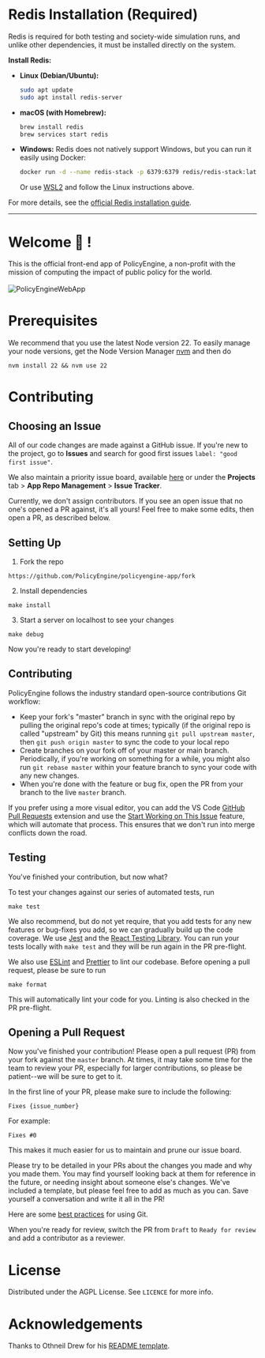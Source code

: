 # Redis Installation (Required)

Redis is required for both testing and society-wide simulation runs, and unlike other dependencies, it must be installed directly on the system.

**Install Redis:**

- **Linux (Debian/Ubuntu):**
  ```sh
  sudo apt update
  sudo apt install redis-server
  ```
- **macOS (with Homebrew):**
  ```sh
  brew install redis
  brew services start redis
  ```
- **Windows:**
  Redis does not natively support Windows, but you can run it easily using Docker:
  ```sh
  docker run -d --name redis-stack -p 6379:6379 redis/redis-stack:latest
  ```
  Or use [WSL2](https://docs.microsoft.com/en-us/windows/wsl/) and follow the Linux instructions above.

For more details, see the [official Redis installation guide](https://redis.io/docs/getting-started/installation/).

---

# Welcome :wave: !

This is the official front-end app of PolicyEngine, a non-profit with the mission of computing the impact of public policy for the world. <br/><br/>
![PolicyEngineWebApp](https://github.com/PolicyEngine/policyengine-app/assets/14987227/70a1a74f-4585-42ec-8642-e4f4f6c2088b)

# Prerequisites

We recommend that you use the latest Node version 22. To easily manage your node versions, get the Node Version Manager [nvm](https://github.com/nvm-sh/nvm) and then do

```
nvm install 22 && nvm use 22
```

# Contributing

## Choosing an Issue

All of our code changes are made against a GitHub issue. If you're new to the project, go to **Issues** and search for good first issues `label: "good first issue"`.

We also maintain a priority issue board, available [here](https://github.com/orgs/PolicyEngine/projects/12) or under the **Projects** tab > **App Repo Management** > **Issue Tracker**.

Currently, we don't assign contributors. If you see an open issue that no one's opened a PR against, it's all yours! Feel free to make some edits, then open a PR, as described below.

## Setting Up

1. Fork the repo

```
https://github.com/PolicyEngine/policyengine-app/fork
```

2. Install dependencies

```
make install
```

3. Start a server on localhost to see your changes

```
make debug
```

Now you're ready to start developing!

## Contributing

PolicyEngine follows the industry standard open-source contributions Git workflow:

- Keep your fork's "master" branch in sync with the original repo by pulling the original repo's code at times; typically (if the original repo is called "upstream" by Git) this means running `git pull upstream master`, then `git push origin master` to sync the code to your local repo
- Create branches on your fork off of your master or main branch. Periodically, if you're working on something for a while, you might also run `git rebase master` within your feature branch to sync your code with any new changes.
- When you're done with the feature or bug fix, open the PR from your branch to the live `master` branch.

If you prefer using a more visual editor, you can add the VS Code [GitHub Pull Requests](https://marketplace.visualstudio.com/items?itemName=GitHub.vscode-pull-request-github) extension and use the [Start Working on This Issue](https://code.visualstudio.com/blogs/2020/05/06/github-issues-integration#_working-on-issues) feature, which will automate that process. This ensures that we don't run into merge conflicts down the road.

## Testing

You've finished your contribution, but now what?

To test your changes against our series of automated tests, run

```
make test
```

We also recommend, but do not yet require, that you add tests for any new features or bug-fixes you add, so we can gradually build up the code coverage. We use [Jest](https://jestjs.io/docs/tutorial-react) and the [React Testing Library](https://github.com/testing-library/react-testing-library). You can run your tests locally with `make test` and they will be run again in the PR pre-flight.

We also use [ESLint](https://eslint.org/) and [Prettier](https://prettier.io/) to lint our codebase. Before opening a pull request, please be sure to run

```
make format
```

This will automatically lint your code for you. Linting is also checked in the PR pre-flight.

## Opening a Pull Request

Now you've finished your contribution! Please open a pull request (PR) from your fork against the `master` branch. At times, it may take some time for the team to review your PR, especially for larger contributions, so please be patient--we will be sure to get to it.

In the first line of your PR, please make sure to include the following:

```
Fixes {issue_number}
```

For example:

```
Fixes #0
```

This makes it much easier for us to maintain and prune our issue board.

Please try to be detailed in your PRs about the changes you made and why you made them. You may find yourself looking back at them for reference in the future, or needing insight about someone else's changes. We've included a template, but please feel free to add as much as you can. Save yourself a conversation and write it all in the PR!

Here are some [best practices](https://deepsource.io/blog/git-best-practices/) for using Git.

When you're ready for review, switch the PR from `Draft` to `Ready for review` and add a contributor as a reviewer.

# License

Distributed under the AGPL License. See `LICENCE` for more info.

# Acknowledgements

Thanks to Othneil Drew for his [README template](https://github.com/othneildrew/Best-README-Template).
